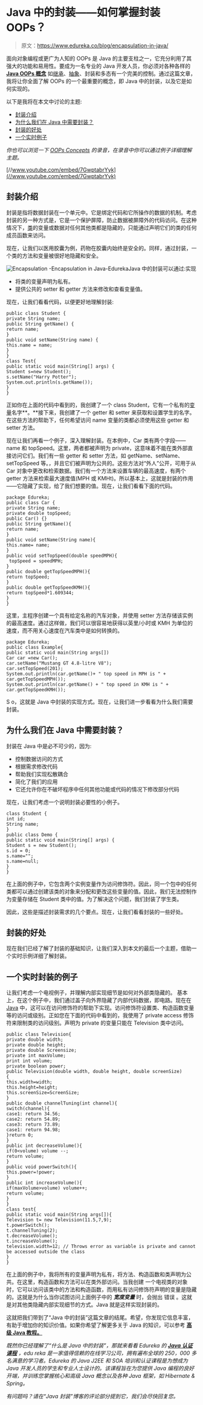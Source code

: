 # Java 中的封装——如何掌握封装 OOPs？

> 原文：<https://www.edureka.co/blog/encapsulation-in-java/>

面向对象编程或更广为人知的 OOPs 是 Java 的主要支柱之一，它充分利用了其强大的功能和易用性。要成为一名专业的 Java 开发人员，你必须对各种各样的 [**Java OOPs 概念**](https://www.edureka.co/blog/object-oriented-programming/) 如[继承](https://www.edureka.co/blog/inheritance-in-java/)、[抽象](https://www.edureka.co/blog/java-abstraction/)、封装和多态有一个完美的控制。通过这篇文章，我将让你全面了解 OOPs 的一个最重要的概念，即 Java 中的封装，以及它是如何实现的。

以下是我将在本文中讨论的主题:

*   [封装介绍](#Introduction)
*   [为什么我们在 Java 中需要封装？](#NeedforEncapsulation)
*   [封装的好处](#Benefits)
*   [一个实时例子](#Real-time-example)

*你也可以浏览一下 [OOPs Concepts](https://www.edureka.co/blog/cheatsheets/java-oop-cheat-sheet/) 的录音，在录音中你可以通过例子详细理解主题。*

[//www.youtube.com/embed/7GwptabrYyk](//www.youtube.com/embed/7GwptabrYyk)

## **封装介绍**

封装是指将数据封装在一个单元中。它是绑定代码和它所操作的数据的机制。考虑封装的另一种方式是，它是一个保护屏障，防止数据被屏障外的代码访问。在这种情况下，[类](https://www.edureka.co/blog/java-tutorial/#obj)的变量或数据对任何其他类都是隐藏的，只能通过声明它们的类的任何成员函数来访问。

现在，让我们以医用胶囊为例，药物在胶囊内始终是安全的。同样，通过封装，一个类的方法和变量被很好地隐藏和安全。

![Encapsulation -Encapsulation in Java-Edureka](img/2924c5f6b9beb2a1ecd7f9a395e18992.png)Java 中的封装可以通过:实现

*   将类的变量声明为私有。
*   提供公共的 setter 和 getter 方法来修改和查看变量值。

现在，让我们看看代码，以便更好地理解封装:

```
public class Student {
private String name;
public String getName() {
return name;
}
public void setName(String name) {
this.name = name;
}
}
class Test{
public static void main(String[] args) {
Student s=new Student();
s.setName("Harry Potter");
System.out.println(s.getName());
}
}

```

正如你在上面的代码中看到的，我创建了一个 class Student，它有一个私有的[变量](https://www.edureka.co/blog/java-tutorial/#variables)名字**。**接下来，我创建了一个 getter 和 setter 来获取和设置学生的名字。在这些方法的帮助下，任何希望访问 name 变量的类都必须使用这些 getter 和 setter 方法。

现在让我们再看一个例子，深入理解封装。在本例中，Car 类有两个字段——name 和 topSpeed。这里，两者都被声明为 private，这意味着不能在类外部直接访问它们。我们有一些 getter 和 setter 方法，如 getName、setName、setTopSpeed 等。，并且它们被声明为公共的。这些方法对“外人”公开，可用于从 Car 对象中更改和检索数据。我们有一个方法来设置车辆的最高速度，有两个 getter 方法来检索最大速度值(MPH 或 KMHt)。所以基本上，这就是封装的作用——它隐藏了实现，给了我们想要的值。现在，让我们看看下面的代码。

```
package Edureka;     
public class Car {
private String name;
private double topSpeed;
public Car() {}
public String getName(){
return name; 
}
public void setName(String name){
this.name= name;
}
public void setTopSpeed(double speedMPH){
 topSpeed = speedMPH;
}
public double getTopSpeedMPH(){
return topSpeed;
}    
public double getTopSpeedKMH(){
return topSpeed*1.609344;   
}
}

```

这里，主程序创建一个具有给定名称的汽车对象，并使用 setter 方法存储该实例的最高速度。通过这样做，我们可以很容易地获得以英里/小时或 KMH 为单位的速度，而不用关心速度在汽车类中是如何转换的。

```
package Edureka;
public class Example{
public static void main(String args[])
Car car =new Car();
car.setName("Mustang GT 4.8-litre V8");
car.setTopSpeed(201);
System.out.println(car.getName()+ " top speed in MPH is " + car.getTopSpeedMPH());
System.out.println(car.getName() + " top speed in KMH is " + car.getTopSpeedKMH());

```

S o，这就是 Java 中封装的实现方式。现在，让我们进一步看看为什么我们需要封装。

## **为什么我们在 Java 中需要封装？**

封装在 Java 中是必不可少的，因为:

*   控制数据访问的方式
*   根据需求修改代码
*   帮助我们实现松散耦合
*   简化了我们的应用
*   它还允许你在不破坏程序中任何其他功能或代码的情况下修改部分代码

现在，让我们考虑一个说明封装必要性的小例子。

```
class Student {
int id;
String name;
}
public class Demo {
public static void main(String[] args) {
Student s = new Student();
s.id = 0;
s.name="";
s.name=null;
}
}

```

在上面的例子中，它包含两个实例变量作为访问修饰符。因此，同一个包中的任何类都可以通过创建该类的对象来分配和更改这些变量的值。因此，我们无法控制作为变量存储在 Student 类中的值。为了解决这个问题，我们封装了学生类。



因此，这些是描述封装需求的几个要点。现在，让我们看看封装的一些好处。

## **封装的好处**

现在我们已经了解了封装的基础知识，让我们深入到本文的最后一个主题，借助一个实时示例详细了解封装。

## **一个实时封装的例子**

让我们考虑一个电视例子，并理解内部实现细节是如何对外部类隐藏的。 基本上，在这个例子中，我们通过盖子向外界隐藏了内部代码数据，即电路。现在在 [Java](https://www.edureka.co/blog/java-tutorial/) 中，这可以在访问修饰符的帮助下实现。访问修饰符设置类、构造函数变量等的访问或级别。正如您在下面的代码中看到的，我使用了 private access 修饰符来限制类的访问级别。声明为 private 的变量只能在 Television 类中访问。

```
public class Television{
private double width;
private double height;
private double Screensize;
private int maxVolume;
print int volume;
private boolean power;
public Television(double width, double height, double screenSize)
{
this.width=width;
this.height=height;
this.screenSize=ScreenSize;
}
public double channelTuning(int channel){
switch(channel){
case1: return 34.56;
case2: return 54.89;
case3: return 73.89;
case1: return 94.98;
}return 0;
}
public int decreaseVolume(){
if(0<volume) volume --;
return volume;
}
public void powerSwitch(){
this.power=!power;
}
public int increaseVolume(){
if(maxVolume>volume) volume++;
return volume;
}
}
class test{
public static void main(String args[]){
Television t= new Television(11.5,7,9);
t.powerSwitch();
t.channelTuning(2);
t.decreaseVolume();
t.increaseVolume();
television.width=12; // Throws error as variable is private and cannot be accessed outside the class
}
}

```

在上面的例子中，我将所有的变量声明为私有，将方法、构造函数和类声明为公共。在这里，构造函数和方法可以在类外部访问。当我创建 一个电视类的对象 时，它可以访问该类中的方法和构造函数，而用私有访问修饰符声明的变量是隐藏的。这就是为什么当你试图访问上面例子中的 ***宽度变量*** 时，会抛出 错误 。这就是对其他类隐藏内部实现细节的方式。Java 就是这样实现封装的。

这就把我们带到了“Java 中的封装”这篇文章的结尾。希望，你发现它信息丰富，有助于增加你的知识价值。如果你希望了解更多关于 Java 的知识，可以参考 [**高级 Java 教程。**](https://www.edureka.co/blog/advanced-java-tutorial)

*既然你已经理解了“什么是 Java 中的封装”，那就来看看 Edureka 的 [**Java 认证课程**](https://www.edureka.co/java-j2ee-training-course)* *，edu reka 是一家值得信赖的在线学习公司，拥有遍布全球的 250，000 多名满意的学习者。Edureka 的 Java J2EE 和 SOA 培训和认证课程是为想成为 Java 开发人员的学生和专业人士设计的。该课程旨在为您提供 Java 编程的良好开端，并训练您掌握核心和高级 Java 概念以及各种 Java 框架，如 Hibernate & Spring。*

*有问题吗？请在“Java 封装”博客的评论部分提到它，我们会尽快回复您。*